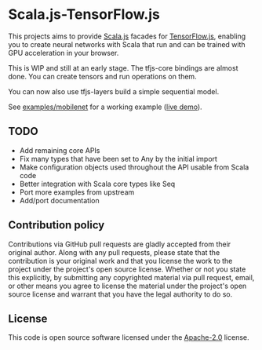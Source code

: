 # Scala.js-TensorFlow.js #

This projects aims to provide [Scala.js](http://www.scala-js.org/) facades for [TensorFlow.js](https://js.tensorflow.org/),
 enabling you to create neural networks with Scala that run and can be trained with GPU acceleration in your browser.

This is WIP and still at an early stage. The tfjs-core bindings are almost done. You can create tensors and run
operations on them.

You can now also use tfjs-layers build a simple sequential model.

See [examples/mobilenet](examples/mobilenet) for a working example ([live demo](https://sbrunk.github.io/scalajs-tfjs/mobilenet/)).

## TODO
* Add remaining core APIs
* Fix many types that have been set to Any by the initial import
* Make configuration objects used throughout the API usable from Scala code
* Better integration with Scala core types like Seq
* Port more examples from upstream
* Add/port documentation

## Contribution policy ##

Contributions via GitHub pull requests are gladly accepted from their original author. Along with
any pull requests, please state that the contribution is your original work and that you license
the work to the project under the project's open source license. Whether or not you state this
explicitly, by submitting any copyrighted material via pull request, email, or other means you
agree to license the material under the project's open source license and warrant that you have the
legal authority to do so.

## License ##

This code is open source software licensed under the
[Apache-2.0](http://www.apache.org/licenses/LICENSE-2.0) license.

